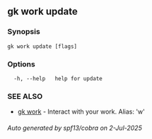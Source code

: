 ## gk work update

<Not implemented yet>

### Synopsis

<Not implemented yet>

```
gk work update [flags]
```

### Options

```
  -h, --help   help for update
```

### SEE ALSO

* [gk work](gk_work.md)	 - Interact with your work. Alias: 'w'

###### Auto generated by spf13/cobra on 2-Jul-2025
